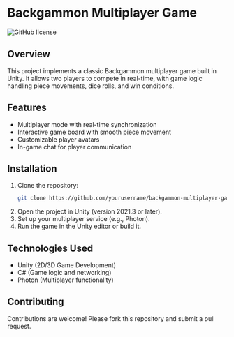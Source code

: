 # Backgammon Multiplayer Game

![GitHub license](https://img.shields.io/badge/license-MIT-blue.svg)

## Overview
This project implements a classic Backgammon multiplayer game built in Unity. It allows two players to compete in real-time, with game logic handling piece movements, dice rolls, and win conditions.

## Features
- Multiplayer mode with real-time synchronization
- Interactive game board with smooth piece movement
- Customizable player avatars
- In-game chat for player communication

## Installation
1. Clone the repository:
    ```bash
    git clone https://github.com/yourusername/backgammon-multiplayer-game.git
    ```
2. Open the project in Unity (version 2021.3 or later).
3. Set up your multiplayer service (e.g., Photon).
4. Run the game in the Unity editor or build it.

## Technologies Used
- Unity (2D/3D Game Development)
- C# (Game logic and networking)
- Photon (Multiplayer functionality)

## Contributing
Contributions are welcome! Please fork this repository and submit a pull request.
